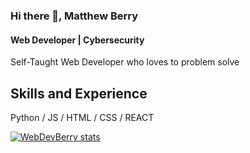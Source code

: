 ### Hi there 👋, Matthew Berry
#### Web Developer | Cybersecurity

Self-Taught Web Developer who loves to problem solve

## Skills and Experience

Python / JS / HTML / CSS / REACT 






[![WebDevBerry stats](https://github-readme-stats.vercel.app/api?username=WebDevBerry)](https://github.com/WebDevBerry/github-readme-stats)
